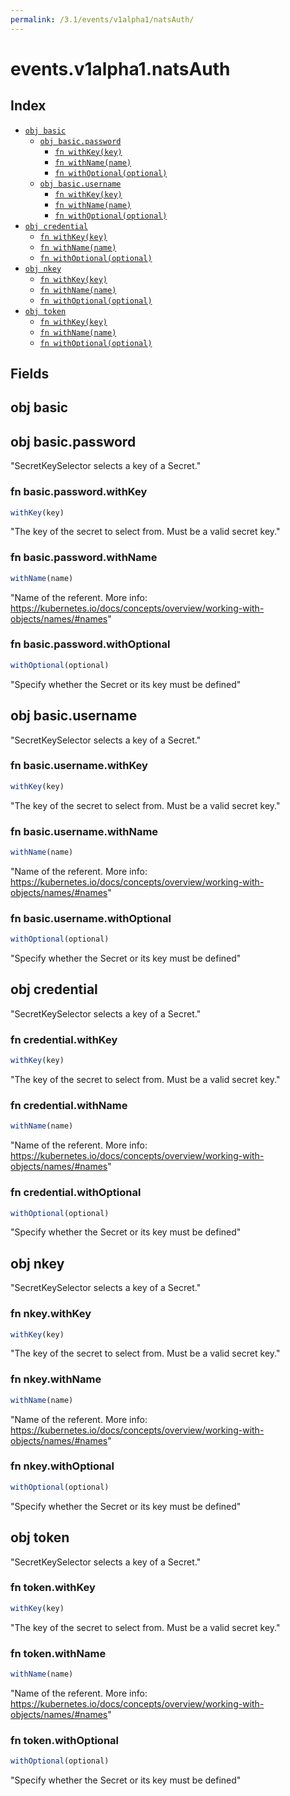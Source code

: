 ```yaml
---
permalink: /3.1/events/v1alpha1/natsAuth/
---
```


# events.v1alpha1.natsAuth



## Index

* [`obj basic`](#obj-basic)
  * [`obj basic.password`](#obj-basicpassword)
    * [`fn withKey(key)`](#fn-basicpasswordwithkey)
    * [`fn withName(name)`](#fn-basicpasswordwithname)
    * [`fn withOptional(optional)`](#fn-basicpasswordwithoptional)
  * [`obj basic.username`](#obj-basicusername)
    * [`fn withKey(key)`](#fn-basicusernamewithkey)
    * [`fn withName(name)`](#fn-basicusernamewithname)
    * [`fn withOptional(optional)`](#fn-basicusernamewithoptional)
* [`obj credential`](#obj-credential)
  * [`fn withKey(key)`](#fn-credentialwithkey)
  * [`fn withName(name)`](#fn-credentialwithname)
  * [`fn withOptional(optional)`](#fn-credentialwithoptional)
* [`obj nkey`](#obj-nkey)
  * [`fn withKey(key)`](#fn-nkeywithkey)
  * [`fn withName(name)`](#fn-nkeywithname)
  * [`fn withOptional(optional)`](#fn-nkeywithoptional)
* [`obj token`](#obj-token)
  * [`fn withKey(key)`](#fn-tokenwithkey)
  * [`fn withName(name)`](#fn-tokenwithname)
  * [`fn withOptional(optional)`](#fn-tokenwithoptional)

## Fields

## obj basic



## obj basic.password

"SecretKeySelector selects a key of a Secret."

### fn basic.password.withKey

```ts
withKey(key)
```

"The key of the secret to select from.  Must be a valid secret key."

### fn basic.password.withName

```ts
withName(name)
```

"Name of the referent. More info: https://kubernetes.io/docs/concepts/overview/working-with-objects/names/#names"

### fn basic.password.withOptional

```ts
withOptional(optional)
```

"Specify whether the Secret or its key must be defined"

## obj basic.username

"SecretKeySelector selects a key of a Secret."

### fn basic.username.withKey

```ts
withKey(key)
```

"The key of the secret to select from.  Must be a valid secret key."

### fn basic.username.withName

```ts
withName(name)
```

"Name of the referent. More info: https://kubernetes.io/docs/concepts/overview/working-with-objects/names/#names"

### fn basic.username.withOptional

```ts
withOptional(optional)
```

"Specify whether the Secret or its key must be defined"

## obj credential

"SecretKeySelector selects a key of a Secret."

### fn credential.withKey

```ts
withKey(key)
```

"The key of the secret to select from.  Must be a valid secret key."

### fn credential.withName

```ts
withName(name)
```

"Name of the referent. More info: https://kubernetes.io/docs/concepts/overview/working-with-objects/names/#names"

### fn credential.withOptional

```ts
withOptional(optional)
```

"Specify whether the Secret or its key must be defined"

## obj nkey

"SecretKeySelector selects a key of a Secret."

### fn nkey.withKey

```ts
withKey(key)
```

"The key of the secret to select from.  Must be a valid secret key."

### fn nkey.withName

```ts
withName(name)
```

"Name of the referent. More info: https://kubernetes.io/docs/concepts/overview/working-with-objects/names/#names"

### fn nkey.withOptional

```ts
withOptional(optional)
```

"Specify whether the Secret or its key must be defined"

## obj token

"SecretKeySelector selects a key of a Secret."

### fn token.withKey

```ts
withKey(key)
```

"The key of the secret to select from.  Must be a valid secret key."

### fn token.withName

```ts
withName(name)
```

"Name of the referent. More info: https://kubernetes.io/docs/concepts/overview/working-with-objects/names/#names"

### fn token.withOptional

```ts
withOptional(optional)
```

"Specify whether the Secret or its key must be defined"